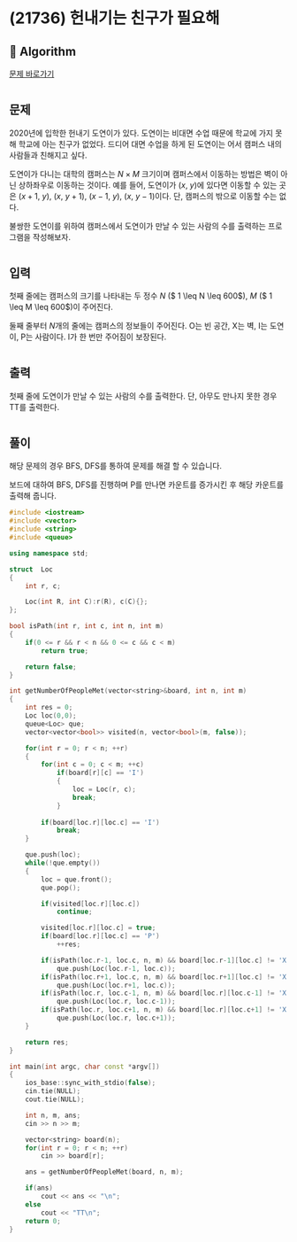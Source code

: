 # (21736) 헌내기는 친구가 필요해
## :100: Algorithm
[문제 바로가기](https://www.acmicpc.net/problem/21736)
#
## 문제
2020년에 입학한 헌내기 도연이가 있다. 도연이는 비대면 수업 때문에 학교에 가지 못해 학교에 아는 친구가 없었다. 드디어 대면 수업을 하게 된 도연이는 어서 캠퍼스 내의 사람들과 친해지고 싶다. 

도연이가 다니는 대학의 캠퍼스는 $N \times M$ 크기이며 캠퍼스에서 이동하는 방법은 벽이 아닌 상하좌우로 이동하는 것이다. 예를 들어, 도연이가 ($x$, $y$)에 있다면 이동할 수 있는 곳은 ($x+1$, $y$), ($x$, $y+1$), ($x-1$, $y$), ($x$, $y-1$)이다. 단, 캠퍼스의 밖으로 이동할 수는 없다.

불쌍한 도연이를 위하여 캠퍼스에서 도연이가 만날 수 있는 사람의 수를 출력하는 프로그램을 작성해보자.
#
## 입력
첫째 줄에는 캠퍼스의 크기를 나타내는 두 정수 $N$ ($ 1 \leq N \leq 600$), $M$ ($ 1 \leq M \leq 600$)이 주어진다.

둘째 줄부터 $N$개의 줄에는 캠퍼스의 정보들이 주어진다. O는 빈 공간, X는 벽, I는 도연이, P는 사람이다. I가 한 번만 주어짐이 보장된다.
#
## 출력
첫째 줄에 도연이가 만날 수 있는 사람의 수를 출력한다. 단, 아무도 만나지 못한 경우 TT를 출력한다.
#
## 풀이
해당 문제의 경우 BFS, DFS를 통하여 문제를 해결 할 수 있습니다.  

보드에 대하여 BFS, DFS를 진행하며 P를 만나면 카운트를 증가시킨 후 해당 카운트를 출력해 줍니다.

```cpp
#include <iostream>
#include <vector>
#include <string>
#include <queue>

using namespace std;

struct  Loc
{
    int r, c;

    Loc(int R, int C):r(R), c(C){};
};

bool isPath(int r, int c, int n, int m)
{
    if(0 <= r && r < n && 0 <= c && c < m)
        return true;

    return false;
}

int getNumberOfPeopleMet(vector<string>&board, int n, int m)
{
    int res = 0;
    Loc loc(0,0);
    queue<Loc> que;
    vector<vector<bool>> visited(n, vector<bool>(m, false));

    for(int r = 0; r < n; ++r)
    {
        for(int c = 0; c < m; ++c)
            if(board[r][c] == 'I')
            {
                loc = Loc(r, c);
                break;
            }
        
        if(board[loc.r][loc.c] == 'I')
            break;
    }

    que.push(loc);
    while(!que.empty())
    {
        loc = que.front();
        que.pop();

        if(visited[loc.r][loc.c])
            continue;

        visited[loc.r][loc.c] = true;
        if(board[loc.r][loc.c] == 'P')
            ++res;

        if(isPath(loc.r-1, loc.c, n, m) && board[loc.r-1][loc.c] != 'X')
            que.push(Loc(loc.r-1, loc.c));
        if(isPath(loc.r+1, loc.c, n, m) && board[loc.r+1][loc.c] != 'X')
            que.push(Loc(loc.r+1, loc.c));
        if(isPath(loc.r, loc.c-1, n, m) && board[loc.r][loc.c-1] != 'X')
            que.push(Loc(loc.r, loc.c-1));
        if(isPath(loc.r, loc.c+1, n, m) && board[loc.r][loc.c+1] != 'X')
            que.push(Loc(loc.r, loc.c+1));
    }

    return res;
}

int main(int argc, char const *argv[])
{
    ios_base::sync_with_stdio(false);
    cin.tie(NULL);
    cout.tie(NULL);

    int n, m, ans;
    cin >> n >> m;

    vector<string> board(n);
    for(int r = 0; r < n; ++r)
        cin >> board[r];

    ans = getNumberOfPeopleMet(board, n, m);

    if(ans)
        cout << ans << "\n";
    else
        cout << "TT\n"; 
    return 0;
}
```